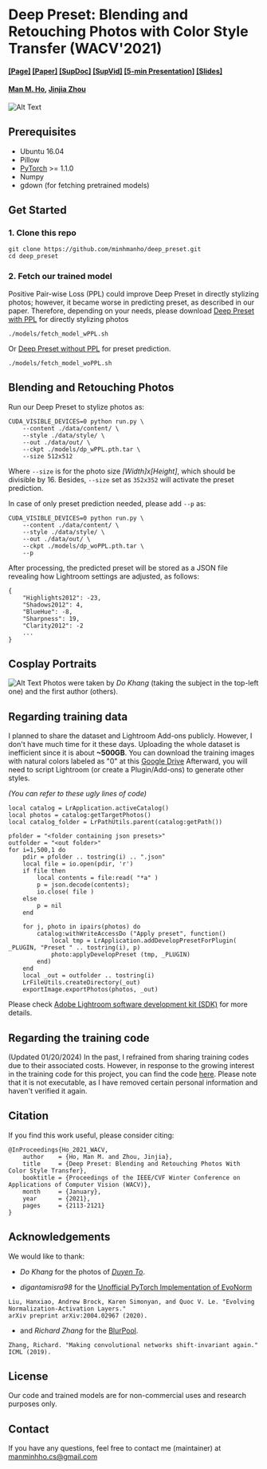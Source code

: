 # Deep Preset: Blending and Retouching Photos with Color Style Transfer (WACV'2021)
#### [[Page]](https://minhmanho.github.io/deep_preset/) [[Paper]](https://arxiv.org/abs/2007.10701) [[SupDoc]](https://openaccess.thecvf.com/content/WACV2021/supplemental/Ho_Deep_Preset_Blending_WACV_2021_supplemental.pdf) [[SupVid]](https://drive.google.com/file/d/1hF7clPr6jitjDRBCJCiMwTlYjDEknO8P/view?usp=sharing) [[5-min Presentation]](https://drive.google.com/file/d/1WHt3rPXd-FiUOj_Xnb7tQnQJoXAQY9zz/view?usp=sharing) [[Slides]](https://drive.google.com/file/d/1B4aaP-EWIC5zkd35yw-VXiSlWgkJ87o-/view?usp=sharing)
#### [Man M. Ho](https://minhmanho.github.io/), [Jinjia Zhou](https://www.zhou-lab.info/jinjia-zhou)
![Alt Text](https://raw.githubusercontent.com/minhmanho/deep_preset/master/docs/images/intro_1.gif)

## Prerequisites
- Ubuntu 16.04
- Pillow
- [PyTorch](https://pytorch.org/) >= 1.1.0
- Numpy
- gdown (for fetching pretrained models)

## Get Started
### 1. Clone this repo
```
git clone https://github.com/minhmanho/deep_preset.git
cd deep_preset
```

### 2. Fetch our trained model
Positive Pair-wise Loss (PPL) could improve Deep Preset in directly stylizing photos; however, it became worse in predicting preset, as described in our paper.
Therefore, depending on your needs, please download [Deep Preset with PPL](https://drive.google.com/uc?id=1GegyHf3OD17k_WID3-vA7S8nRQwPfpTC) for directly stylizing photos

```
./models/fetch_model_wPPL.sh
```

Or [Deep Preset without PPL](https://drive.google.com/uc?id=1cSJpobfUP3hjNv-gGh3Cs9QT4keb9SeV) for preset prediction.

```
./models/fetch_model_woPPL.sh
```

## Blending and Retouching Photos
Run our Deep Preset to stylize photos as:
```
CUDA_VISIBLE_DEVICES=0 python run.py \
    --content ./data/content/ \
    --style ./data/style/ \
    --out ./data/out/ \
    --ckpt ./models/dp_wPPL.pth.tar \
    --size 512x512 
```

Where `--size` is for the photo size _[Width]_x_[Height]_, which should be divisible by 16.
Besides, `--size` set as `352x352` will activate the preset prediction.

In case of only preset prediction needed, please add `--p` as:
```
CUDA_VISIBLE_DEVICES=0 python run.py \
    --content ./data/content/ \
    --style ./data/style/ \
    --out ./data/out/ \
    --ckpt ./models/dp_woPPL.pth.tar \
    --p
```
After processing, the predicted preset will be stored as a JSON file revealing how Lightroom settings are adjusted, as follows:

```
{
    "Highlights2012": -23,
    "Shadows2012": 4,
    "BlueHue": -8, 
    "Sharpness": 19, 
    "Clarity2012": -2
    ...
}
```

## Cosplay Portraits
![Alt Text](https://minhmanho.github.io/deep_preset/images/cp.jpg)
Photos were taken by _Do Khang_ (taking the subject in the top-left one) and the first author (others).

## Regarding training data
I planned to share the dataset and Lightroom Add-ons publicly.
However, I don't have much time for it these days.
Uploading the whole dataset is inefficient since it is about **~500GB**.
You can download the training images with natural colors labeled as "0" at this [Google Drive](https://drive.google.com/file/d/1Lj_LIFNGCn5EqpE56peppGH4SKLb3fqL/view?usp=sharing)
Afterward, you will need to script Lightroom (or create a Plugin/Add-ons) to generate other styles.

*(You can refer to these ugly lines of code)*
```
local catalog = LrApplication.activeCatalog()
local photos = catalog:getTargetPhotos()
local catalog_folder = LrPathUtils.parent(catalog:getPath())

pfolder = "<folder containing json presets>"
outfolder = "<out folder>"
for i=1,500,1 do
    pdir = pfolder .. tostring(i) .. ".json"
    local file = io.open(pdir, 'r')
    if file then
        local contents = file:read( "*a" )
        p = json.decode(contents);
        io.close( file )
    else
        p = nil
    end

    for j, photo in ipairs(photos) do
        catalog:withWriteAccessDo ("Apply preset", function()
            local tmp = LrApplication.addDevelopPresetForPlugin( _PLUGIN, "Preset " .. tostring(i), p)
            photo:applyDevelopPreset (tmp, _PLUGIN)
        end)
    end
    local _out = outfolder .. tostring(i)
    LrFileUtils.createDirectory(_out)
    exportImage.exportPhotos(photos, _out)
```

Please check [Adobe Lightroom software development kit (SDK)](https://www.adobe.io/lightroom-classic/) for more details.

## Regarding the training code
(Updated 01/20/2024) In the past, I refrained from sharing training codes due to their associated costs. However, in response to the growing interest in the training code for this project, you can find the code [here](https://drive.google.com/file/d/1VIZ0ax67HEvOYTtFKdXcDxZWmIzf6g_V/view?usp=sharing). Please note that it is not executable, as I have removed certain personal information and haven't verified it again.

## Citation
If you find this work useful, please consider citing:
```
@InProceedings{Ho_2021_WACV,
    author    = {Ho, Man M. and Zhou, Jinjia},
    title     = {Deep Preset: Blending and Retouching Photos With Color Style Transfer},
    booktitle = {Proceedings of the IEEE/CVF Winter Conference on Applications of Computer Vision (WACV)},
    month     = {January},
    year      = {2021},
    pages     = {2113-2121}
}
```

## Acknowledgements
We would like to thank:
- _Do Khang_ for the photos of [_Duyen To_](https://twitter.com/Jinnie0159).

- _digantamisra98_ for the [Unofficial PyTorch Implementation of EvoNorm ](https://github.com/digantamisra98/EvoNorm)
```
Liu, Hanxiao, Andrew Brock, Karen Simonyan, and Quoc V. Le. "Evolving Normalization-Activation Layers." 
arXiv preprint arXiv:2004.02967 (2020).
```
- and _Richard Zhang_ for the [BlurPool](https://github.com/adobe/antialiased-cnns/blob/master/antialiased_cnns/blurpool.py).
```
Zhang, Richard. "Making convolutional networks shift-invariant again." 
ICML (2019).
```

## License
Our code and trained models are for non-commercial uses and research purposes only.

## Contact
If you have any questions, feel free to contact me (maintainer) at [manminhho.cs@gmail.com](mailto:manminhho.cs@gmail.com)

